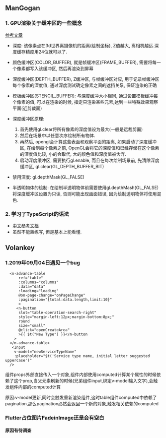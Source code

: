 ## ManGogan

### 1. GPU渲染关于缓冲区的一些概念

[参考文章](https://www.linuxidc.com/Linux/2014-07/104847.htm)

- 深度: 该像素点在3d世界离摄像机的距离(绘制坐标), Z值越大, 离相机越远.深度缓存精度用24位就可以了.

- 颜色缓冲区(COLOR_BUFFER), 就是帧缓冲区(FRAME_BUFFER), 需要将每一个像素都写入该缓冲区, 然后再渲染到屏幕
- 深度缓冲区(DEPTH_BUFFER), Z缓冲区, 与帧缓冲区对应, 用于记录帧缓冲区每个像素的深度值, 通过深度测试确定像素之间的遮挡关系, 保证渲染的正确
- 模板缓冲区(STENCIL_BUFFER): 与深度缓冲大小相同, 通过设置模板缓冲每个像素的值, 可以在渲染的时候, 指定只渲染某些元素,达到一些特殊效果观察平面(近剪裁面)

- 深度缓冲区原理: 
  1. 首先使用gl.clear将所有像素的深度值设为最大(一般是远裁剪面)
  2. 然后在场景中以任意次序绘制所有物体.
  3. 再然后, opengl会计算这些表面和观察平面的距离, 如果启动了深度缓冲区, 在绘制每个像素之前, OpenGL会将它的深度值和已经存储在这个像素的深度值比较, 小的会取代, 大的颜色值和深度值被舍弃.
  4. 启动深度缓冲区, 需要执行gl.enable, 而且在每次绘制场景前, 先清除深度缓冲区, gl.clear(GL_DEPTH_BUFFER_BIT)

- 禁用深度: gl.depthMask(GL_FALSE)
- 半透明物体的绘制: 在绘制半透明物体前需要使用gl.depthMash(GL_FALSE)将深度缓冲区设置为只读, 否则可能出现画面错误, 因为绘制透明物体将使用混色.

### 2. 学习了TypeScript的语法
  - [中文参考文档](https://ts.xcatliu.com/advanced/generics#jian-dan-de-li-zi)
  - 虽然不能熟练写, 但是基本上能看懂.

## Volankey

### 1.2019年09月04日遇见一个bug
```javasctipt
  <n-advance-table
      ref="table"
      :columns="columns"
      :data="data"
      :loading="loading"
      @on-page-change="onPageChange"
      :pagination="{total:data.length,limit:10}"
      >
     <n-button
      slot="table-operation-search-right"
      style="margin-left:12px;margin-bottom:8px;"
      round
      size="small"
      @click="openCreateArea"
      >{{ $t("New Type") }}</n-button
    >
  </n-advance-table>
   <Input
    v-model="newServiceTypeName"
    :placeholder="$t('Service type name, initial letter suggested uppercase')"
  />
```
组件props外部直接传入一个对象,组件内部使用computed计算某个属性的时候依赖了这个prop,当父元素刷新的时候(兄弟组件input,绑定v-model输入文字),会触发组件内部的computed计算

原因:v-model更新,同时会触发重新渲染组件,这时table组件computed中依赖了pagination,那么pagination必然会返回一个新的对象,触发相关依赖的computed
### Flutter占位图片FadeinImage还是会有空白
#### 原因有待调查

